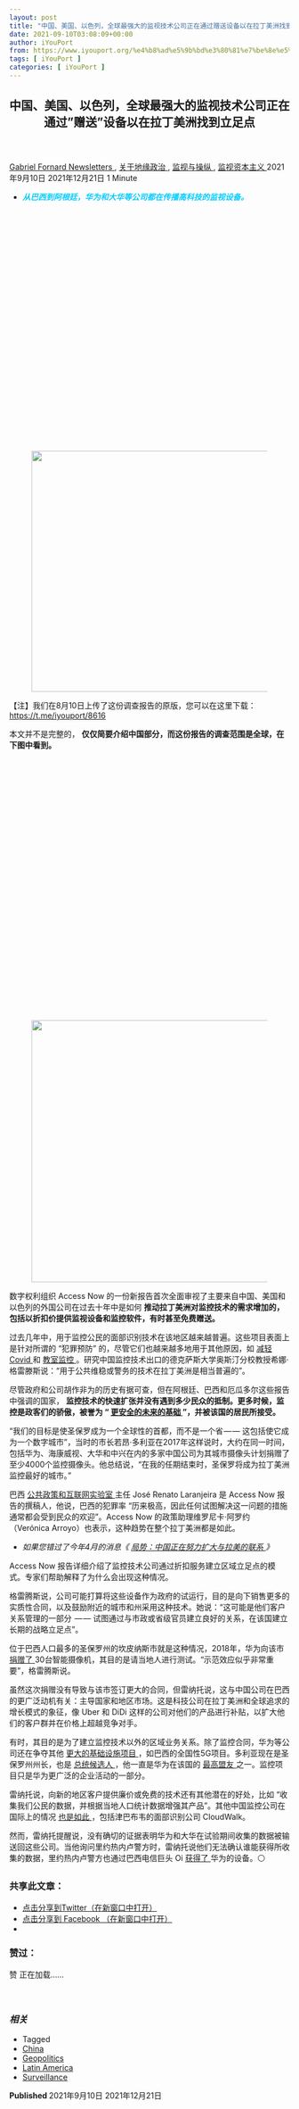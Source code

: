 ```yaml
---
layout: post
title: "中国、美国、以色列，全球最强大的监视技术公司正在通过赠送设备以在拉丁美洲找到立足点 - iYouPort"
date: 2021-09-10T03:08:09+00:00
author: iYouPort
from: https://www.iyouport.org/%e4%b8%ad%e5%9b%bd%e3%80%81%e7%be%8e%e5%9b%bd%e3%80%81%e4%bb%a5%e8%89%b2%e5%88%97%ef%bc%8c%e5%85%a8%e7%90%83%e6%9c%80%e5%bc%ba%e5%a4%a7%e7%9a%84%e7%9b%91%e8%a7%86%e6%8a%80%e6%9c%af%e5%85%ac%e5%8f%b8/
tags: [ iYouPort ]
categories: [ iYouPort ]
---
```


<article class="post-17235 post type-post status-publish format-standard has-post-thumbnail hentry category-newsletters category-56 category-20 category-3 tag-china tag-geopolitics tag-latin-america tag-surveillance" id="post-17235">
 <header class="entry-header">
  <h1 class="entry-title">
   中国、美国、以色列，全球最强大的监视技术公司正在通过”赠送”设备以在拉丁美洲找到立足点
  </h1>
 </header>
 <div class="entry-meta">
  <span class="byline">
   <a href="https://www.iyouport.org/author/gabrielfornard/" rel="author" title="文章作者 Gabriel Fornard">
    Gabriel Fornard
   </a>
  </span>
  <span class="cat-links">
   <a href="https://www.iyouport.org/category/newsletters/" rel="category tag">
    Newsletters
   </a>
   ,
   <a href="https://www.iyouport.org/category/%e5%85%b3%e4%ba%8e%e5%9c%b0%e7%bc%98%e6%94%bf%e6%b2%bb/" rel="category tag">
    关于地缘政治
   </a>
   ,
   <a href="https://www.iyouport.org/category/%e7%9b%91%e8%a7%86%e4%b8%8e%e6%93%8d%e7%ba%b5/" rel="category tag">
    监视与操纵
   </a>
   ,
   <a href="https://www.iyouport.org/category/%e7%9b%91%e8%a7%86%e8%b5%84%e6%9c%ac%e4%b8%bb%e4%b9%89/" rel="category tag">
    监视资本主义
   </a>
  </span>
  <span class="published-on">
   <time class="entry-date published" datetime="2021-09-10T11:08:09+08:00">
    2021年9月10日
   </time>
   <time class="updated" datetime="2021-12-21T12:33:11+08:00">
    2021年12月21日
   </time>
  </span>
  <span class="word-count">
   1 Minute
  </span>
 </div>
 <div class="entry-content">
  <ul>
   <li>
    <span style="color: #00ccff;">
     <em>
      <strong>
       从巴西到阿根廷，华为和大华等公司都在传播高科技的监视设备。
      </strong>
     </em>
    </span>
   </li>
  </ul>
  <div class="captioned-image-container">
   <figure>
    <a class="image-link image2 image2-432-728" href="https://i0.wp.com/cdn.substack.com/image/fetch/f_auto,q_auto:good,fl_progressive:steep/https%3A%2F%2Fbucketeer-e05bbc84-baa3-437e-9518-adb32be77984.s3.amazonaws.com%2Fpublic%2Fimages%2F08226c5b-9ea2-47d2-b649-e75102f4c4cd_768x432.jpeg?ssl=1" rel="nofollow noopener" target="_blank">
     <img alt="" class="sizing-default aligncenter jetpack-lazy-image" data-attrs='{"src":"https://bucketeer-e05bbc84-baa3-437e-9518-adb32be77984.s3.amazonaws.com/public/images/08226c5b-9ea2-47d2-b649-e75102f4c4cd_768x432.jpeg","fullscreen":null,"height":432,"width":768,"resizeWidth":null,"bytes":null,"alt":null,"title":null,"type":null,"href":null}' data-lazy-src="https://i0.wp.com/cdn.substack.com/image/fetch/w_1100,c_limit,f_auto,q_auto:good,fl_progressive:steep/https%3A%2F%2Fbucketeer-e05bbc84-baa3-437e-9518-adb32be77984.s3.amazonaws.com%2Fpublic%2Fimages%2F08226c5b-9ea2-47d2-b649-e75102f4c4cd_768x432.jpeg?resize=728%2C432&amp;is-pending-load=1#038;ssl=1" data-recalc-dims="1" height="432" src="https://i0.wp.com/cdn.substack.com/image/fetch/w_1100,c_limit,f_auto,q_auto:good,fl_progressive:steep/https%3A%2F%2Fbucketeer-e05bbc84-baa3-437e-9518-adb32be77984.s3.amazonaws.com%2Fpublic%2Fimages%2F08226c5b-9ea2-47d2-b649-e75102f4c4cd_768x432.jpeg?resize=728%2C432&amp;ssl=1" srcset="data:image/gif;base64,R0lGODlhAQABAIAAAAAAAP///yH5BAEAAAAALAAAAAABAAEAAAIBRAA7" width="728"/>
     <noscript>
      <img alt="" class="sizing-default aligncenter" data-attrs='{"src":"https://bucketeer-e05bbc84-baa3-437e-9518-adb32be77984.s3.amazonaws.com/public/images/08226c5b-9ea2-47d2-b649-e75102f4c4cd_768x432.jpeg","fullscreen":null,"height":432,"width":768,"resizeWidth":null,"bytes":null,"alt":null,"title":null,"type":null,"href":null}' data-recalc-dims="1" height="432" src="https://i0.wp.com/cdn.substack.com/image/fetch/w_1100,c_limit,f_auto,q_auto:good,fl_progressive:steep/https%3A%2F%2Fbucketeer-e05bbc84-baa3-437e-9518-adb32be77984.s3.amazonaws.com%2Fpublic%2Fimages%2F08226c5b-9ea2-47d2-b649-e75102f4c4cd_768x432.jpeg?resize=728%2C432&amp;ssl=1" width="728"/>
     </noscript>
    </a>
   </figure>
  </div>
  <p>
   【注】我们在8月10日上传了这份调查报告的原版，您可以在这里下载：
   <a href="https://t.me/iyouport/8616" rel="">
    https://t.me/iyouport/8616
   </a>
  </p>
  <p>
   本文并不是完整的，
   <strong>
    仅仅简要介绍中国部分，而这份报告的调查范围是全球，在下图中看到。
   </strong>
  </p>
  <div class="captioned-image-container">
   <figure>
    <a class="image-link image2 image2-470-728" href="https://i0.wp.com/cdn.substack.com/image/fetch/f_auto,q_auto:good,fl_progressive:steep/https%3A%2F%2Fbucketeer-e05bbc84-baa3-437e-9518-adb32be77984.s3.amazonaws.com%2Fpublic%2Fimages%2Fed0b3ba5-7313-4353-8801-7f3227ee4ac5_1067x470.png?ssl=1" rel="nofollow noopener" target="_blank">
     <img alt="" class="sizing-default aligncenter jetpack-lazy-image" data-attrs='{"src":"https://bucketeer-e05bbc84-baa3-437e-9518-adb32be77984.s3.amazonaws.com/public/images/ed0b3ba5-7313-4353-8801-7f3227ee4ac5_1067x470.png","fullscreen":null,"height":470,"width":1067,"resizeWidth":null,"bytes":null,"alt":null,"title":null,"type":null,"href":null}' data-lazy-src="https://i1.wp.com/cdn.substack.com/image/fetch/w_1100,c_limit,f_auto,q_auto:good,fl_progressive:steep/https%3A%2F%2Fbucketeer-e05bbc84-baa3-437e-9518-adb32be77984.s3.amazonaws.com%2Fpublic%2Fimages%2Fed0b3ba5-7313-4353-8801-7f3227ee4ac5_1067x470.png?resize=728%2C470&amp;is-pending-load=1#038;ssl=1" data-recalc-dims="1" height="470" src="https://i1.wp.com/cdn.substack.com/image/fetch/w_1100,c_limit,f_auto,q_auto:good,fl_progressive:steep/https%3A%2F%2Fbucketeer-e05bbc84-baa3-437e-9518-adb32be77984.s3.amazonaws.com%2Fpublic%2Fimages%2Fed0b3ba5-7313-4353-8801-7f3227ee4ac5_1067x470.png?resize=728%2C470&amp;ssl=1" srcset="data:image/gif;base64,R0lGODlhAQABAIAAAAAAAP///yH5BAEAAAAALAAAAAABAAEAAAIBRAA7" width="728"/>
     <noscript>
      <img alt="" class="sizing-default aligncenter" data-attrs='{"src":"https://bucketeer-e05bbc84-baa3-437e-9518-adb32be77984.s3.amazonaws.com/public/images/ed0b3ba5-7313-4353-8801-7f3227ee4ac5_1067x470.png","fullscreen":null,"height":470,"width":1067,"resizeWidth":null,"bytes":null,"alt":null,"title":null,"type":null,"href":null}' data-recalc-dims="1" height="470" src="https://i1.wp.com/cdn.substack.com/image/fetch/w_1100,c_limit,f_auto,q_auto:good,fl_progressive:steep/https%3A%2F%2Fbucketeer-e05bbc84-baa3-437e-9518-adb32be77984.s3.amazonaws.com%2Fpublic%2Fimages%2Fed0b3ba5-7313-4353-8801-7f3227ee4ac5_1067x470.png?resize=728%2C470&amp;ssl=1" width="728"/>
     </noscript>
    </a>
   </figure>
  </div>
  <p>
   数字权利组织 Access Now 的一份新报告首次全面审视了主要来自中国、美国和以色列的外国公司在过去十年中是如何
   <strong>
    推动拉丁美洲对监控技术的需求增加的，包括以折扣价提供监视设备和监控软件，有时甚至免费赠送。
   </strong>
  </p>
  <p>
   过去几年中，用于监控公民的面部识别技术在该地区越来越普遍。这些项目表面上是针对所谓的 “犯罪预防” 的，尽管它们也越来越多地用于其他原因，如
   <a href="https://iyouport.substack.com/p/lr-covid-1984-" rel="">
    减轻 Covid
   </a>
   和
   <a href="https://www.iyouport.org/%e4%b8%ad%e5%9b%bd%e6%8b%a5%e6%9c%89%e5%8f%af%e7%96%91%e7%9a%84%e6%83%85%e6%84%9f%e8%af%86%e5%88%ab%e6%8a%80%e6%9c%af%e4%b8%8d%e6%96%ad%e5%a2%9e%e9%95%bf%e7%9a%84%e5%b8%82%e5%9c%ba/" rel="">
    教室监控
   </a>
   。研究中国监控技术出口的德克萨斯大学奥斯汀分校教授希娜·格雷滕斯说：“用于公共维稳或警务的技术在拉丁美洲是相当普遍的”。
  </p>
  <p>
   尽管政府和公司胡作非为的历史有据可查，但在阿根廷、巴西和厄瓜多尔这些报告中强调的国家，
   <strong>
    监控技术的快速扩张并没有遇到多少民众的抵制。更多时候，监控是政客们的骄傲，被誉为 “
    <a href="https://www.iyouport.org/%e6%b2%a1%e4%bb%80%e4%b9%88%e5%8f%af%e9%9a%90%e8%97%8f%e7%9a%84%e2%80%8a-%e2%80%8a%e8%bf%99%e4%b8%aa%e6%84%9a%e8%a0%a2%e7%9a%84%e5%8f%8d%e4%ba%ba%e6%9d%83%e8%ae%ba%e8%b0%83%e4%bb%8e%e4%bd%95/" rel="">
     更安全的未来的基础
    </a>
    ”，并被该国的居民所接受。
   </strong>
  </p>
  <p>
   “我们的目标是使圣保罗成为一个全球性的首都，而不是一个省 — — 这包括使它成为一个数字城市”，当时的市长若昂·多利亚在2017年这样说时，大约在同一时间，包括华为、海康威视、大华和中兴在内的多家中国公司为其城市摄像头计划捐赠了至少4000个监控摄像头。他总结说，“在我的任期结束时，圣保罗将成为拉丁美洲监控最好的城市。”
  </p>
  <p>
   巴西
   <a href="https://lapin.org.br/" rel="">
    公共政策和互联网实验室
   </a>
   主任 José Renato Laranjeira 是 Access Now 报告的撰稿人，他说，巴西的犯罪率 “历来极高，因此任何试图解决这一问题的措施通常都会受到民众的欢迎”。Access Now 的政策助理维罗尼卡·阿罗约（Verónica Arroyo）也表示，这种趋势在整个拉丁美洲都是如此。
  </p>
  <ul>
   <li>
    <em>
     如果您错过了今年4月的消息《
     <a href="https://www.iyouport.org/%e5%b1%80%e5%8a%bf%ef%bc%9a%e4%b8%ad%e5%9b%bd%e6%ad%a3%e5%9c%a8%e5%8a%aa%e5%8a%9b%e6%89%a9%e5%a4%a7%e4%b8%8e%e6%8b%89%e7%be%8e%e7%9a%84%e8%81%94%e7%b3%bb/" rel="">
      局势：中国正在努力扩大与拉美的联系
     </a>
     》
    </em>
   </li>
  </ul>
  <p>
   Access Now 报告详细介绍了监控技术公司通过折扣服务建立区域立足点的模式。专家们帮助解释了为什么会出现这种情况。
  </p>
  <p>
   格雷腾斯说，公司可能打算将这些设备作为政府的试运行，目的是向下销售更多的实质性合同，以及鼓励附近的城市和州采用这种技术。她说：“这可能是他们客户关系管理的一部分  — — 试图通过与市政或省级官员建立良好的关系，在该国建立长期的战略立足点”。
  </p>
  <p>
   位于巴西人口最多的圣保罗州的坎皮纳斯市就是这种情况，2018年，华为向该市
   <a href="https://novo.campinas.sp.gov.br/noticia/35530" rel="">
    捐赠了
   </a>
   30台智能摄像机，其目的是请当地人进行测试。“示范效应似乎非常重要”，格雷腾斯说。
  </p>
  <p>
   虽然这次捐赠没有导致与该市签订更大的合同，但雷纳托说，这与中国公司在巴西的更广泛动机有关：主导国家和地区市场。这是科技公司在拉丁美洲和全球追求的增长模式的象征，像 Uber 和 DiDi 这样的公司对他们的产品进行补贴，以扩大他们的客户群并在价格上超越竞争对手。
  </p>
  <p>
   有时，其目的是为了建立监控技术以外的区域业务关系。除了监控合同，华为等公司还在争夺其他
   <a href="https://www.reuters.com/article/us-huawei-tech-brazil-idUKKCN1UZ1B6" rel="">
    更大的基础设施项目
   </a>
   ，如巴西的全国性5G项目。多利亚现在是圣保罗州州长，也是
   <a href="https://www.reuters.com/world/americas/sao-paulo-governor-doria-wants-run-president-brazils-2022-vote-2021-04-20/" rel="">
    总统候选人
   </a>
   ，他一直是华为在该国的
   <a href="https://www.reuters.com/article/instant-article/idLTAL2N25507T" rel="">
    最高盟友
   </a>
   之一。监控项目只是华为更广泛的企业活动的一部分。
  </p>
  <p>
   雷纳托说，向新的地区客户提供廉价或免费的技术还有其他潜在的好处，比如 “收集我们公民的数据，并根据当地人口统计数据增强其产品”。其他中国监控公司在国际上的情况
   <a href="https://foreignpolicy.com/2019/03/19/for-africa-chinese-built-internet-is-better-than-no-internet-at-all/" rel="">
    也是如此
   </a>
   ，包括津巴布韦的面部识别公司 CloudWalk。
  </p>
  <p>
   然而，雷纳托提醒说，没有确切的证据表明华为和大华在试验期间收集的数据被输送回这些公司。当他询问里约热内卢警方时，雷纳托说他们无法确认谁能获得所收集的数据，里约热内卢警方也通过巴西电信巨头 Oi
   <a href="https://www.defesanet.com.br/tecdi/noticia/32851/Reconhecimento-Facial---No-Carnaval-do-Rio-identificou-8-mil-pessoas-de-interesse/" rel="">
    获得了
   </a>
   华为的设备。⚪️
  </p>
  <div id="atatags-1611829871-61c1d9bb91054">
  </div>
  <div class="sharedaddy sd-sharing-enabled">
   <div class="robots-nocontent sd-block sd-social sd-social-icon sd-sharing">
    <h3 class="sd-title">
     共享此文章：
    </h3>
    <div class="sd-content">
     <ul>
      <li class="share-twitter">
       <a class="share-twitter sd-button share-icon no-text" data-shared="sharing-twitter-17235" href="https://www.iyouport.org/%e4%b8%ad%e5%9b%bd%e3%80%81%e7%be%8e%e5%9b%bd%e3%80%81%e4%bb%a5%e8%89%b2%e5%88%97%ef%bc%8c%e5%85%a8%e7%90%83%e6%9c%80%e5%bc%ba%e5%a4%a7%e7%9a%84%e7%9b%91%e8%a7%86%e6%8a%80%e6%9c%af%e5%85%ac%e5%8f%b8/?share=twitter" rel="nofollow noopener noreferrer" target="_blank" title="点击分享到Twitter">
        <span>
        </span>
        <span class="sharing-screen-reader-text">
         点击分享到Twitter（在新窗口中打开）
        </span>
       </a>
      </li>
      <li class="share-facebook">
       <a class="share-facebook sd-button share-icon no-text" data-shared="sharing-facebook-17235" href="https://www.iyouport.org/%e4%b8%ad%e5%9b%bd%e3%80%81%e7%be%8e%e5%9b%bd%e3%80%81%e4%bb%a5%e8%89%b2%e5%88%97%ef%bc%8c%e5%85%a8%e7%90%83%e6%9c%80%e5%bc%ba%e5%a4%a7%e7%9a%84%e7%9b%91%e8%a7%86%e6%8a%80%e6%9c%af%e5%85%ac%e5%8f%b8/?share=facebook" rel="nofollow noopener noreferrer" target="_blank" title="点击分享到 Facebook ">
        <span>
        </span>
        <span class="sharing-screen-reader-text">
         点击分享到 Facebook （在新窗口中打开）
        </span>
       </a>
      </li>
      <li class="share-end">
      </li>
     </ul>
    </div>
   </div>
  </div>
  <div class="sharedaddy sd-block sd-like jetpack-likes-widget-wrapper jetpack-likes-widget-unloaded" data-name="like-post-frame-161182987-17235-61c1d9bb9185c" data-src="https://widgets.wp.com/likes/#blog_id=161182987&amp;post_id=17235&amp;origin=www.iyouport.org&amp;obj_id=161182987-17235-61c1d9bb9185c" data-title="点赞或转载" id="like-post-wrapper-161182987-17235-61c1d9bb9185c">
   <h3 class="sd-title">
    赞过：
   </h3>
   <div class="likes-widget-placeholder post-likes-widget-placeholder" style="height: 55px;">
    <span class="button">
     <span>
      赞
     </span>
    </span>
    <span class="loading">
     正在加载……
    </span>
   </div>
   <span class="sd-text-color">
   </span>
   <a class="sd-link-color">
   </a>
  </div>
  <div class="jp-relatedposts" id="jp-relatedposts">
   <h3 class="jp-relatedposts-headline">
    <em>
     相关
    </em>
   </h3>
  </div>
 </div>
 <div class="entry-footer">
  <ul class="post-tags light-text">
   <li>
    Tagged
   </li>
   <li>
    <a href="https://www.iyouport.org/tag/china/" rel="tag">
     China
    </a>
   </li>
   <li>
    <a href="https://www.iyouport.org/tag/geopolitics/" rel="tag">
     Geopolitics
    </a>
   </li>
   <li>
    <a href="https://www.iyouport.org/tag/latin-america/" rel="tag">
     Latin America
    </a>
   </li>
   <li>
    <a href="https://www.iyouport.org/tag/surveillance/" rel="tag">
     Surveillance
    </a>
   </li>
  </ul>
 </div>
 <div class="entry-author-wrapper">
  <div class="site-posted-on">
   <strong>
    Published
   </strong>
   <time class="entry-date published" datetime="2021-09-10T11:08:09+08:00">
    2021年9月10日
   </time>
   <time class="updated" datetime="2021-12-21T12:33:11+08:00">
    2021年12月21日
   </time>
  </div>
 </div>
</article>

